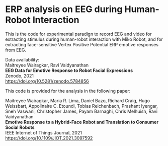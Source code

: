 # ERP analysis on EEG during Human-Robot Interaction

This is the code for experimental paradign to record EEG and video for extracting stimulus during human-robot interaction with Miko Robot, and for extracting face-sensitive Vertex Positive Potential ERP emotive responses from EEG. 

Data availability:  
Maitreyee Wairagkar, Ravi Vaidyanathan  
**EEG Data for Emotive Response to Robot Facial Expressions**  
Zenodo, 2021  
https://doi.org/10.5281/zenodo.5784856  

This code is provided for the analysis in the following paper: 

Maitreyee Wairagkar, Maria R. Lima, Daniel Bazo, Richard Craig, Hugo Weissbart, Appolinaire C. Etoundi, Tobias Reichenbach, Prashant Iyengar, Sneh Vaswani, Christopher James, Payam Barnaghi, Chris Melhuish, Ravi Vaidyanathan    
**Emotive Response to a Hybrid-Face Robot and Translation to Consumer Social Robots**  
IEEE Internet of Things Journal, 2021  
https://doi.org/10.1109/JIOT.2021.3097592  
